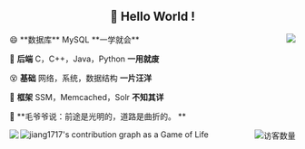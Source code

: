 <h2 align="center">
    👋 Hello World !
</h2>

<img align="right" src="https://github-readme-stats.anuraghazra1.vercel.app/api?username=jiang1717&layout=default"/> 
😄 **数据库** MySQL                                **一学就会**

😤 **后端** C，C++，Java，Python        **一用就废**

😵 **基础** 网络，系统，数据结构          **一片汪洋**

🤪 **框架** SSM，Memcached，Solr    **不知其详**

🌌 **毛爷爷说：前途是光明的，道路是曲折的。 **



<img align='right' src="https://profile-counter.glitch.me/jiang1717/count.svg" alt="访客数量"/><img align="left" src="https://github-readme-stats.vercel.app/api/top-langs/?username=jiang1717&layout=default"/>


![jiang1717's contribution graph as a Game of Life](https://github4life.herokuapp.com/jiang1717.gif)
